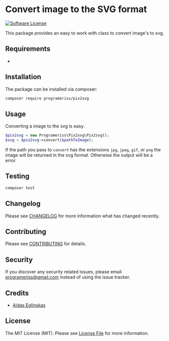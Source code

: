 # Convert image to the SVG format

[![Software License](https://img.shields.io/badge/license-MIT-brightgreen.svg?style=flat-square)](LICENSE.md)

This package provides an easy to work with class to convert image's to svg.

## Requirements

-

## Installation

The package can be installed via composer:
``` bash
composer require programeriss/pix2svg
```

## Usage

Converting a image to the svg is easy.

```php
$pix2svg = new Programeriss\Pix2svg\Pix2svg();
$svg = $pix2svg->convert($pathToImage);
```

If the path you pass to `convert` has the extensions `jpg`, `jpeg`, `gif`, or `png` the image will be returned in the svg format.
Otherwise the output will be a error.

## Testing

``` bash
composer test
```

## Changelog

Please see [CHANGELOG](CHANGELOG.md) for more information what has changed recently.

## Contributing

Please see [CONTRIBUTING](CONTRIBUTING.md) for details.

## Security

If you discover any security related issues, please email programeriss@gmail.com instead of using the issue tracker.

## Credits

- [Aidas Eglinskas](https://github.com/programeriss)

## License

The MIT License (MIT). Please see [License File](LICENSE.md) for more information.

